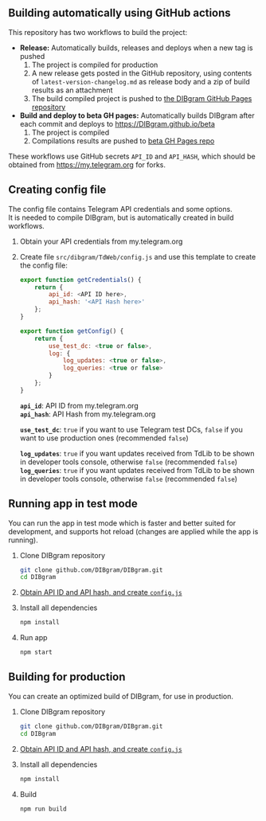 ## Building automatically using GitHub actions

This repository has two workflows to build the project:

- **Release:** Automatically builds, releases and deploys when a new tag is pushed
  1. The project is compiled for production
  2. A new release gets posted in the GitHub repository, using contents of `latest-version-changelog.md` as release body and a zip of build results as an attachment
  3. The build compiled project is pushed to [the DIBgram GitHub Pages repository](github.com/DIBgram/dibgram.github.io)
- **Build and deploy to beta GH pages:** Automatically builds DIBgram after each commit and deploys to https://DIBgram.github.io/beta
  1. The project is compiled
  2. Compilations results are pushed to [beta GH Pages repo](https://github.com/DIBgram/beta)

These workflows use GitHub secrets `API_ID` and `API_HASH`, which should be obtained from https://my.telegram.org for forks.

## Creating config file

The config file contains Telegram API credentials and some options.  
It is needed to compile DIBgram, but is automatically created in build workflows.

1. Obtain your API credentials from my.telegram.org
2. Create file `src/dibgram/TdWeb/config.js` and use this template to create the config file:

    ```js
    export function getCredentials() {
        return {
            api_id: <API ID here>,
            api_hash: '<API Hash here>'
        };
    }

    export function getConfig() {
        return {
            use_test_dc: <true or false>,
            log: {
                log_updates: <true or false>,
                log_queries: <true or false>
            }
        };
    }
    ```

    **`api_id`**: API ID from my.telegram.org  
    **`api_hash`**: API Hash from my.telegram.org

    **`use_test_dc`**: `true` if you want to use Telegram test DCs, `false` if you want to use production ones (recommended `false`)

    **`log_updates`**: `true` if you want updates received from TdLib to be shown in developer tools console, otherwise `false` (recommended `false`)
    **`log_queries`**: `true` if you want updates received from TdLib to be shown in developer tools console, otherwise `false` (recommended `false`)

## Running app in test mode

You can run the app in test mode which is faster and better suited for development, and supports hot reload (changes are applied while the app is running).

1. Clone DIBgram repository

   ```sh
   git clone github.com/DIBgram/DIBgram.git
   cd DIBgram
   ```

2. [Obtain API ID and API hash, and create `config.js`](#creating-config-file)
3. Install all dependencies

   ```sh
   npm install
   ```

4. Run app

   ```sh
   npm start
   ```

## Building for production

You can create an optimized build of DIBgram, for use in production.

1. Clone DIBgram repository

   ```sh
   git clone github.com/DIBgram/DIBgram.git
   cd DIBgram
   ```

2. [Obtain API ID and API hash, and create `config.js`](#creating-config-file)
3. Install all dependencies

   ```sh
   npm install
   ```

4. Build

   ```sh
   npm run build
   ```
